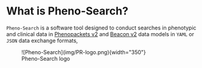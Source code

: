 # What is Pheno-Search?

`Pheno-Search` is a software tool designed to conduct searches in phenotypic and clinical data in [Phenopackets v2](pxf.md) and [Beacon v2](bff.md) data models in `YAML` or `JSON` data exchange formats,

<figure markdown>
 ![Pheno-Search](img/PR-logo.png){width="350"}
 <figcaption>Pheno-Search logo</figcaption>
</figure>
